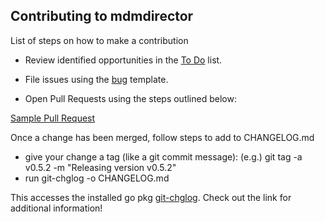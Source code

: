 ## Contributing to mdmdirector

List of steps on how to make a contribution

- Review identified opportunities in the [To Do](to_do.md) list.

- File issues using the [bug](./ISSUE_TEMPLATE/bug.md) template.

- Open Pull Requests using the steps outlined below:

[Sample Pull Request](sample_pr.md)

Once a change has been merged, follow steps to add to CHANGELOG.md

- give your change a tag (like a git commit message):
    (e.g.) git tag -a v0.5.2 -m "Releasing version v0.5.2"
- run git-chglog -o CHANGELOG.md

This accesses the installed go pkg [git-chglog](https://github.com/git-chglog/git-chglog#faq). Check out the link for additional information!

